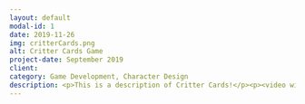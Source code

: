 ```yaml
---
layout: default
modal-id: 1
date: 2019-11-26
img: critterCards.png
alt: Critter Cards Game
project-date: September 2019
client:
category: Game Development, Character Design
description: <p>This is a description of Critter Cards!</p><p><video width="100%" controls><source src="img/portfolio/critterCards/critterCardsDemoLQ.mp4" type="video/mp4"></video></p><p align="center"><iframe frameborder="0" src="https://itch.io/embed/467648?border_width=5&amp;bg_color=91f3ef&amp;fg_color=222222&amp;link_color=193d3f&amp;border_color=91f3ef" width="216" height="175"></iframe></p>
---
```

